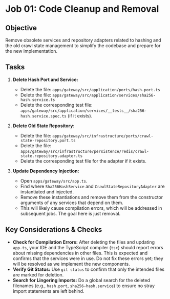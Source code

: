 # Job 01: Code Cleanup and Removal

## Objective

Remove obsolete services and repository adapters related to hashing and the old crawl state management to simplify the codebase and prepare for the new implementation.

## Tasks

1.  **Delete Hash Port and Service:**

    - Delete the file: `apps/gateway/src/application/ports/hash.port.ts`
    - Delete the file: `apps/gateway/src/application/services/sha256-hash.service.ts`
    - Delete the corresponding test file: `apps/gateway/src/application/services/__tests__/sha256-hash.service.spec.ts` (if it exists).

2.  **Delete Old State Repository:**

    - Delete the file: `apps/gateway/src/infrastructure/ports/crawl-state-repository.port.ts`
    - Delete the file: `apps/gateway/src/infrastructure/persistence/redis/crawl-state.repository.adapter.ts`
    - Delete the corresponding test file for the adapter if it exists.

3.  **Update Dependency Injection:**
    - Open `apps/gateway/src/app.ts`.
    - Find where `Sha256HashService` and `CrawlStateRepositoryAdapter` are instantiated and injected.
    - Remove these instantiations and remove them from the constructor arguments of any services that depend on them.
    - This will likely cause compilation errors, which will be addressed in subsequent jobs. The goal here is just removal.

## Key Considerations & Checks

- **Check for Compilation Errors:** After deleting the files and updating `app.ts`, your IDE and the TypeScript compiler (`tsc`) should report errors about missing dependencies in other files. This is expected and confirms that the services were in use. Do not fix these errors yet; they will be resolved as we implement the new components.
- **Verify Git Status:** Use `git status` to confirm that only the intended files are marked for deletion.
- **Search for Lingering Imports:** Do a global search for the deleted filenames (e.g., `hash.port`, `sha256-hash.service`) to ensure no stray import statements are left behind.
